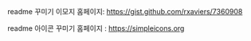 readme 꾸미기 이모지 홈페이지: 
https://gist.github.com/rxaviers/7360908
<br>

readme 아이콘 꾸미기 홈페이지 : 
https://simpleicons.org
